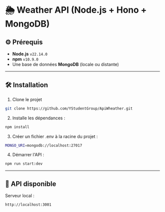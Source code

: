 # 🌦️ Weather API (Node.js + Hono + MongoDB)

## ⚙️ Prérequis

- **Node.js** `v22.14.0`
- **npm** `v10.9.0`
- Une base de données **MongoDB** (locale ou distante)

---

## 🛠️ Installation

1. Clone le projet
```bash
git clone https://github.com/YStudentGroup/ApiWheather.git
```

2. Installe les dépendances :

```bash
npm install
```

3. Créer un fichier .env à la racine du projet :
```bash
MONGO_URI=mongodb://localhost:27017
```

4. Démarrer l'API :
```bash
npm run start:dev
```

---

## 🚀 API disponible

Serveur local :

```bash
http://localhost:3001
```